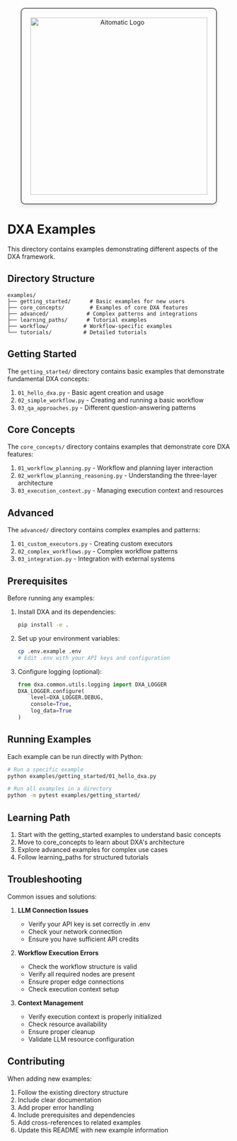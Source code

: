 <!-- markdownlint-disable MD041 -->
<!-- markdownlint-disable MD033 -->
<p align="center">
  <img src="https://cdn.prod.website-files.com/62a10970901ba826988ed5aa/62d942adcae82825089dabdb_aitomatic-logo-black.png" alt="Aitomatic Logo" width="400" style="border: 2px solid #666; border-radius: 10px; padding: 20px; box-shadow: 0 4px 8px rgba(0,0,0,0.1);"/>
</p>

# DXA Examples

This directory contains examples demonstrating different aspects of the DXA framework.

## Directory Structure

```text
examples/
├── getting_started/      # Basic examples for new users
├── core_concepts/        # Examples of core DXA features
├── advanced/            # Complex patterns and integrations
├── learning_paths/      # Tutorial examples
├── workflow/           # Workflow-specific examples
└── tutorials/          # Detailed tutorials
```

## Getting Started

The `getting_started/` directory contains basic examples that demonstrate fundamental DXA concepts:

1. `01_hello_dxa.py` - Basic agent creation and usage
2. `02_simple_workflow.py` - Creating and running a basic workflow
3. `03_qa_approaches.py` - Different question-answering patterns

## Core Concepts

The `core_concepts/` directory contains examples that demonstrate core DXA features:

1. `01_workflow_planning.py` - Workflow and planning layer interaction
2. `02_workflow_planning_reasoning.py` - Understanding the three-layer architecture
3. `03_execution_context.py` - Managing execution context and resources

## Advanced

The `advanced/` directory contains complex examples and patterns:

1. `01_custom_executors.py` - Creating custom executors
2. `02_complex_workflows.py` - Complex workflow patterns
3. `03_integration.py` - Integration with external systems

## Prerequisites

Before running any examples:

1. Install DXA and its dependencies:
   ```bash
   pip install -e .
   ```

2. Set up your environment variables:
   ```bash
   cp .env.example .env
   # Edit .env with your API keys and configuration
   ```

3. Configure logging (optional):
   ```python
   from dxa.common.utils.logging import DXA_LOGGER
   DXA_LOGGER.configure(
       level=DXA_LOGGER.DEBUG,
       console=True,
       log_data=True
   )
   ```

## Running Examples

Each example can be run directly with Python:

```bash
# Run a specific example
python examples/getting_started/01_hello_dxa.py

# Run all examples in a directory
python -m pytest examples/getting_started/
```

## Learning Path

1. Start with the getting_started examples to understand basic concepts
2. Move to core_concepts to learn about DXA's architecture
3. Explore advanced examples for complex use cases
4. Follow learning_paths for structured tutorials

## Troubleshooting

Common issues and solutions:

1. **LLM Connection Issues**
   - Verify your API key is set correctly in .env
   - Check your network connection
   - Ensure you have sufficient API credits

2. **Workflow Execution Errors**
   - Check the workflow structure is valid
   - Verify all required nodes are present
   - Ensure proper edge connections
   - Check execution context setup

3. **Context Management**
   - Verify execution context is properly initialized
   - Check resource availability
   - Ensure proper cleanup
   - Validate LLM resource configuration

## Contributing

When adding new examples:

1. Follow the existing directory structure
2. Include clear documentation
3. Add proper error handling
4. Include prerequisites and dependencies
5. Add cross-references to related examples
6. Update this README with new example information
